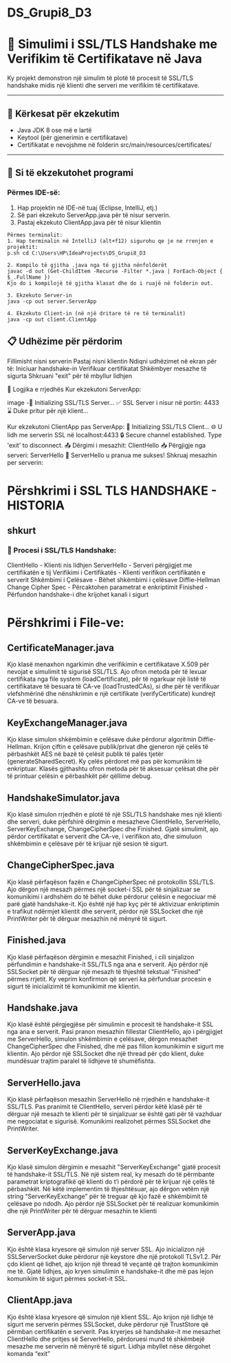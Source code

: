 # DS_Grupi8_D3

# 🔐 Simulimi i SSL/TLS Handshake me Verifikim të Certifikatave në Java
Ky projekt demonstron një simulim të plotë të procesit të SSL/TLS handshake midis një klienti dhe serveri me verifikim të certifikatave.

---

## 🧰 Kërkesat për ekzekutim

- Java JDK 8 ose më e lartë
- Keytool (për gjenerimin e certifikatave)
- Certifikatat e nevojshme në folderin src/main/resources/certificates/

---

## 🚀 Si të ekzekutohet programi

### Përmes IDE-së:
1. Hap projektin në IDE-në tuaj (Eclipse, IntelliJ, etj.)
2. Së pari ekzekuto ServerApp.java për të nisur serverin.
3. Pastaj ekzekuto ClientApp.java për të nisur klientin
 ```
 Përmes terminalit:
1. Hap terminalin në IntelliJ (alt+f12) sigurohu qe je ne rrenjen e projektit:
 p.sh cd C:\Users\HP\IdeaProjects\DS_Grupi8_D3
 
2. Kompilo të gjitha .java nga të gjitha nënfolderët
javac -d out (Get-ChildItem -Recurse -Filter *.java | ForEach-Object { $_.FullName })
Kjo do i kompilojë të gjitha klasat dhe do i ruajë në folderin out.

3. Ekzekuto Server-in
java -cp out server.ServerApp

4. Ekzekuto Client-in (në një dritare të re të terminalit)
java -cp out client.ClientApp

 ```
## 📋 Udhëzime për përdorim
Fillimisht nisni serverin
Pastaj nisni klientin
Ndiqni udhëzimet në ekran për të:
Iniciuar handshake-in
Verifikuar certifikatat
Shkëmbyer mesazhe të sigurta
Shkruani "exit" për të mbyllur lidhjen


🔄 Logjika e rrjedhës
Kur ekzekutoni ServerApp:

image
-🔐 Initializing SSL/TLS Server...
✅ SSL Server i nisur në portin: 4433
⌛ Duke pritur për një klient...

Kur ekzekutoni ClientApp pas ServerApp:
🔐 Initializing SSL/TLS Client...
🌐 U lidh me serverin SSL në  localhost:4433
🔒 Secure channel established. Type 'exit' to disconnect.
📤 Dërgimi i mesazhit: ClientHello
📥 Përgjigje nga serveri: ServerHello
🔄 ServerHello u pranua me sukses!
Shkruaj mesazhin per serverin:



# Përshkrimi i SSL TLS HANDSHAKE - HISTORIA
## shkurt

### 🔐 Procesi i SSL/TLS Handshake:
ClientHello - Klienti nis lidhjen
ServerHello - Serveri përgjigjet me certifikatën e tij
Verifikimi i Certifikatës - Klienti verifikon certifikatën e serverit
Shkëmbimi i Çelësave - Bëhet shkëmbimi i çelësave Diffie-Hellman
Change Cipher Spec - Përcaktohen parametrat e enkriptimit
Finished - Përfundon handshake-i dhe krijohet kanali i sigurt

# Përshkrimi i File-ve:

## CertificateManager.java
Kjo klasë menaxhon ngarkimin dhe verifikimin e certifikatave X.509 për nevojat e simulimit të sigurisë SSL/TLS. Ajo ofron metoda për të lexuar certifikata nga file system (loadCertificate), për të ngarkuar një listë të certifikatave të besuara të CA-ve (loadTrustedCAs), si dhe për të verifikuar vlefshmërinë dhe nënshkrimin e një certifikate (verifyCertificate) kundrejt CA-ve të besuara.

## KeyExchangeManager.java
Kjo klase simulon shkëmbimin e çelësave duke përdorur algoritmin Diffie-Hellman.
Krijon çiftin e çelësave publik/privat dhe gjeneron një çelës të përbashkët AES në bazë të çelësit publik të palës tjetër (generateSharedSecret). Ky çelës përdoret më pas për komunikim të enkriptuar. Klasës gjithashtu ofron metoda për të aksesuar çelësat dhe për të printuar çelësin e përbashkët për qëllime debug.

## HandshakeSimulator.java
Kjo klasë simulon rrjedhën e plotë të një SSL/TLS handshake mes një klienti dhe serveri, duke përfshirë dërgimin e mesazheve ClientHello, ServerHello, ServerKeyExchange, ChangeCipherSpec dhe Finished. Gjatë simulimit, ajo përdor certifikatat e serverit dhe CA-ve, i verifikon ato, dhe simuluon shkëmbimin e çelësave për të krijuar një sesion të sigurt.


## ChangeCipherSpec.java
Kjo klasë përfaqëson fazën e ChangeCipherSpec në protokollin SSL/TLS. Ajo dërgon një mesazh përmes një socket-i SSL për të sinjalizuar se komunikimi i ardhshëm do të bëhet duke përdorur çelësin e negociuar më parë gjatë handshake-it. Kjo është një hap kyç për të aktivizuar enkriptimin e trafikut ndërmjet klientit dhe serverit, përdor një SSLSocket dhe një PrintWriter për të dërguar mesazhin në mënyrë të sigurt.

## Finished.java
Kjo klasë përfaqëson dërgimin e mesazhit Finished, i cili sinjalizon përfundimin e handshake-it SSL/TLS nga ana e serverit. Ajo përdor një SSLSocket për të dërguar një mesazh të thjeshtë tekstual "Finished" përmes rrjetit. Ky veprim konfirmon që serveri ka përfunduar procesin e sigurt të inicializimit të komunikimit me klientin.



## Handshake.java
Kjo klasë është përgjegjëse për simulimin e procesit të handshake-it SSL nga ana e serverit. Pasi pranon mesazhin fillestar ClientHello, ajo i përgjigjet me ServerHello, simulon shkëmbimin e çelësave, dërgon mesazhet ChangeCipherSpec dhe Finished, dhe më pas fillon komunikimin e sigurt me klientin. Ajo përdor një SSLSocket dhe një thread për çdo klient, duke mundësuar trajtim paralel të lidhjeve të shumëfishta.

## ServerHello.java
Kjo klasë përfaqëson mesazhin ServerHello në rrjedhën e handshake-it SSL/TLS. Pas pranimit të ClientHello, serveri përdor këtë klasë për të dërguar një mesazh te klienti për të sinjalizuar se është gati për të vazhduar me negociatat e sigurisë. Komunikimi realizohet përmes SSLSocket dhe PrintWriter.

## ServerKeyExchange.java
Kjo klasë simulon dërgimin e mesazhit "ServerKeyExchange" gjatë procesit të handshake-it SSL/TLS. Në një sistem real, ky mesazh do të përmbante parametrat kriptografikë që klienti do t’i përdorë për të krijuar një çelës të përbashkët. Në këtë implementim të thjeshtësuar, ajo dërgon vetëm një string “ServerKeyExchange” për të treguar që kjo fazë e shkëmbimit të çelësave po ndodh. Ajo përdor një SSLSocket për të realizuar komunikimin dhe një PrintWriter për të dërguar mesazhin te klienti

## ServerApp.java
Kjo është klasa kryesore që simulon një server SSL. Ajo inicializon një SSLServerSocket duke përdorur një keystore dhe një protokoll TLSv1.2. Për çdo klient që lidhet, ajo krijon një thread të veçantë që trajton komunikimin me të. Gjatë lidhjes, ajo kryen simulimin e handshake-it dhe më pas lejon komunikim të sigurt përmes socket-it SSL.

## ClientApp.java
Kjo është klasa kryesore që simulon një klient SSL. Ajo krijon një lidhje të sigurt me serverin përmes SSLSocket, duke përdorur një TrustStore që përmban certifikatën e serverit. Pas kryerjes së handshake-it me mesazhet ClientHello dhe pritjes së ServerHello, përdoruesi mund të shkëmbejë mesazhe me serverin në mënyrë të sigurt. Lidhja mbyllet nëse dërgohet komanda “exit”



